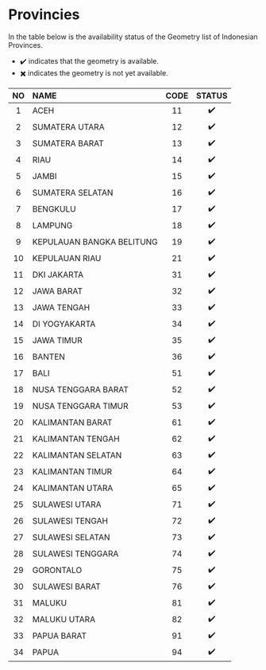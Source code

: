 # Provincies

In the table below is the availability status of the Geometry list of Indonesian Provinces.

- :heavy_check_mark: indicates that the geometry is available.
- :heavy_multiplication_x: indicates the geometry is not yet available.

| NO  | NAME                      | CODE |       STATUS       |
|:---:|:--------------------------|:----:|:------------------:|
|  1  | ACEH                      |  11  | :heavy_check_mark: |
|  2  | SUMATERA UTARA            |  12  | :heavy_check_mark: |
|  3  | SUMATERA BARAT            |  13  | :heavy_check_mark: |
|  4  | RIAU                      |  14  | :heavy_check_mark: |
|  5  | JAMBI                     |  15  | :heavy_check_mark: |
|  6  | SUMATERA SELATAN          |  16  | :heavy_check_mark: |
|  7  | BENGKULU                  |  17  | :heavy_check_mark: |
|  8  | LAMPUNG                   |  18  | :heavy_check_mark: |
|  9  | KEPULAUAN BANGKA BELITUNG |  19  | :heavy_check_mark: |
| 10  | KEPULAUAN RIAU            |  21  | :heavy_check_mark: |
| 11  | DKI JAKARTA               |  31  | :heavy_check_mark: |
| 12  | JAWA BARAT                |  32  | :heavy_check_mark: |
| 13  | JAWA TENGAH               |  33  | :heavy_check_mark: |
| 14  | DI YOGYAKARTA             |  34  | :heavy_check_mark: |
| 15  | JAWA TIMUR                |  35  | :heavy_check_mark: |
| 16  | BANTEN                    |  36  | :heavy_check_mark: |
| 17  | BALI                      |  51  | :heavy_check_mark: |
| 18  | NUSA TENGGARA BARAT       |  52  | :heavy_check_mark: |
| 19  | NUSA TENGGARA TIMUR       |  53  | :heavy_check_mark: |
| 20  | KALIMANTAN BARAT          |  61  | :heavy_check_mark: |
| 21  | KALIMANTAN TENGAH         |  62  | :heavy_check_mark: |
| 22  | KALIMANTAN SELATAN        |  63  | :heavy_check_mark: |
| 23  | KALIMANTAN TIMUR          |  64  | :heavy_check_mark: |
| 24  | KALIMANTAN UTARA          |  65  | :heavy_check_mark: |
| 25  | SULAWESI UTARA            |  71  | :heavy_check_mark: |
| 26  | SULAWESI TENGAH           |  72  | :heavy_check_mark: |
| 27  | SULAWESI SELATAN          |  73  | :heavy_check_mark: |
| 28  | SULAWESI TENGGARA         |  74  | :heavy_check_mark: |
| 29  | GORONTALO                 |  75  | :heavy_check_mark: |
| 30  | SULAWESI BARAT            |  76  | :heavy_check_mark: |
| 31  | MALUKU                    |  81  | :heavy_check_mark: |
| 32  | MALUKU UTARA              |  82  | :heavy_check_mark: |
| 33  | PAPUA BARAT               |  91  | :heavy_check_mark: |
| 34  | PAPUA                     |  94  | :heavy_check_mark: |
